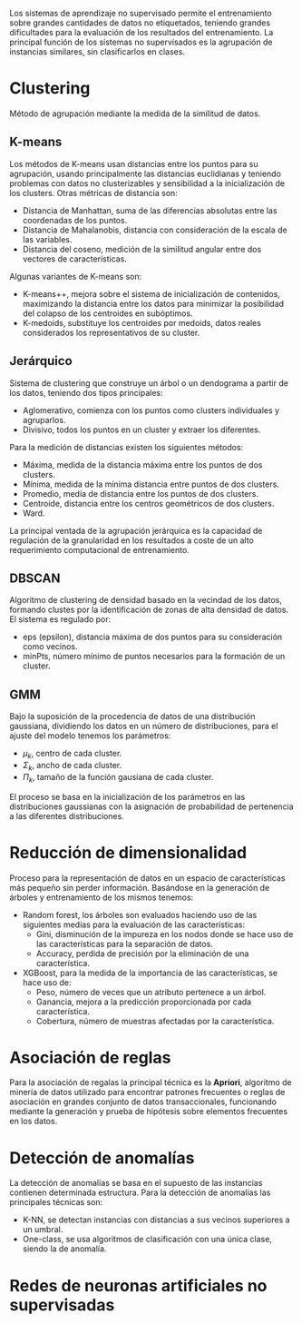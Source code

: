 Los sistemas de aprendizaje no supervisado permite el entrenamiento sobre grandes cantidades de datos no etiquetados, teniendo grandes dificultades para la evaluación de los resultados del entrenamiento.
La principal función de los sistemas no supervisados es la agrupación de instancias similares, sin clasificarlos en clases.
# Clustering
Método de agrupación mediante la medida de la similitud de datos.
## K-means
Los métodos de K-means usan distancias entre los puntos para su agrupación, usando principalmente las distancias euclidianas y teniendo problemas con datos no clusterizables y sensibilidad a la inicialización de los clusters.
Otras métricas de distancia son:
- Distancia de Manhattan, suma de las diferencias absolutas entre las coordenadas de los puntos.
- Distancia de Mahalanobis, distancia con consideración de la escala de las variables.
- Distancia del coseno, medición de la similitud angular entre dos vectores de características.

Algunas variantes de K-means son:
- K-means++, mejora sobre el sistema de inicialización de contenidos, maximizando la distancia entre los datos para minimizar la posibilidad del colapso de los centroides en subóptimos.
- K-medoids, substituye los centroides por medoids, datos reales considerados los representativos de su cluster.

## Jerárquico
Sistema de clustering que construye un árbol o un dendograma a partir de los datos, teniendo dos tipos principales:
- Aglomerativo, comienza con los puntos como clusters individuales y agruparlos.
- Divisivo, todos los puntos en un cluster y extraer los diferentes.

Para la medición de distancias existen los siguientes métodos:
- Máxima, medida de la distancia máxima entre los puntos de dos clusters.
- Mínima, medida de la mínima distancia entre puntos de dos clusters.
- Promedio, media de distancia entre los puntos de dos clusters.
- Centroide, distancia entre los centros geométricos de dos clusters.
- Ward.

La principal ventada de la agrupación jerárquica es la capacidad de regulación de la granularidad en los resultados a coste de un alto requerimiento computacional de entrenamiento.
## DBSCAN
Algoritmo de clustering de densidad basado en la vecindad de los datos, formando clustes por la identificación de zonas de alta densidad de datos. El sistema es regulado por:
- eps (epsilon), distancia máxima de dos puntos para su consideración como vecinos.
- minPts, número mínimo de puntos necesarios para la formación de un cluster.

## GMM
Bajo la suposición de la procedencia de datos de una distribución gaussiana, dividiendo los datos en un número de distribuciones, para el ajuste del modelo tenemos los parámetros:
- $\mu_{k}$, centro de cada cluster.
- $\Sigma_{k}$, ancho de cada cluster.
- $\Pi_{k}$, tamaño de la función gausiana de cada cluster.

El proceso se basa en la inicialización de los parámetros en las distribuciones gaussianas con la asignación de probabilidad de pertenencia a las diferentes distribuciones.
# Reducción de dimensionalidad
Proceso para la representación de datos en un espacio de características más pequeño sin perder información.
Basándose en la generación de árboles y entrenamiento de los mismos tenemos:
- Random forest, los árboles son evaluados haciendo uso de las siguientes medias para la evaluación de las características:
	- Gini, disminución de la impureza en los nodos donde se hace uso de las características para la separación de datos.
	- Accuracy, perdida de precisión por la eliminación de una característica.
- XGBoost, para la medida de la importancia de las características, se hace uso de:
	- Peso, número de veces que un atributo pertenece a un árbol.
	- Ganancia, mejora a la predicción proporcionada por cada característica.
	- Cobertura, número de muestras afectadas por la característica.

# Asociación de reglas
Para la asociación de regalas la principal técnica es la **Apriori**, algoritmo de minería de datos utilizado para encontrar patrones frecuentes o reglas de asociación en grandes conjunto de datos transaccionales, funcionando mediante la generación y prueba de hipótesis sobre elementos frecuentes en los datos.
# Detección de anomalías
La detección de anomalías se basa en el supuesto de las instancias contienen determinada estructura. Para la detección de anomalías las principales técnicas son:
- K-NN, se detectan instancias con distancias a sus vecinos superiores a un umbral.
- One-class, se usa algoritmos de clasificación con una única clase, siendo la de anomalía.

# Redes de neuronas artificiales no supervisadas
